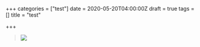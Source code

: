 +++
categories = ["test"]
date = 2020-05-20T04:00:00Z
draft = true
tags = []
title = "test"

+++
> ![](/dragged-7-1.jpg)